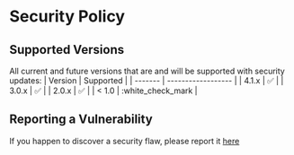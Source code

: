 # Security Policy

## Supported Versions

All current and future versions that are and will be supported with security updates:
| Version | Supported          |
| ------- | ------------------ |
| 4.1.x   | :white_check_mark: |
| 3.0.x   | :white_check_mark: |
| 2.0.x   | :white_check_mark: |
| < 1.0   | :white_check_mark  |

## Reporting a Vulnerability

If you happen to discover a security flaw, please report it [here](https://forms.gle/qFZZuS2Txq4EGSHdA)

